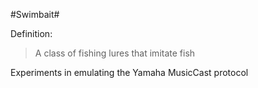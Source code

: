 #Swimbait#

Definition: 
> A class of fishing lures that imitate fish

Experiments in emulating the Yamaha MusicCast protocol